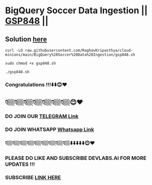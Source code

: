 # BigQuery Soccer Data Ingestion || [GSP848](https://www.cloudskillsboost.google/focuses/23114?parent=catalog) ||

## Solution [here]()


```
curl -LO raw.githubusercontent.com/RaghavKripasthya/cloud-minions/main/BigQuery%20Soccer%20Data%20Ingestion/gsp848.sh

sudo chmod +x gsp848.sh

./gsp848.sh
```

### Congratulations !!!⬇️⬇️😊❤️
## 👇🏼👇🏼👇🏼👇🏼👇🏼👇🏼👇🏼😊❤️
### DO JOIN OUR [TELEGRAM Link](https://t.me/+VsYwuNuMI9NiNzM9) 
### DO JOIN WHATSAPP [Whatsapp Link](https://chat.whatsapp.com/BeGG0HXiM469i3WFMgm4qs)
### 👇🏼👇🏼👇🏼👇🏼👇🏼👇🏼👇🏼👇🏼👇🏼⬇️⬇️⬇️⬇️⬇️😊❤️
### PLEASE DO LIKE AND SUBSCRIBE DEVLABS.AI FOR MORE UPDATES !!!
### SUBSCRIBE [LINK HERE](https://www.youtube.com/channel/UCVFPYmP2CZvVmICxw7YHT8A)
